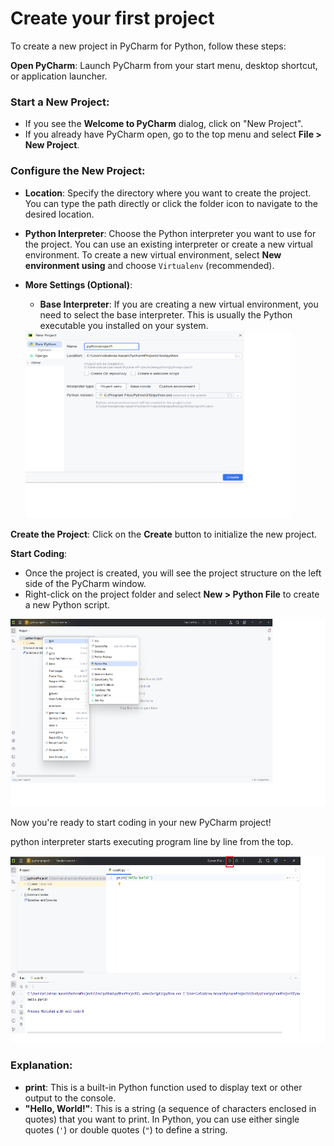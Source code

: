 # Create your first project

To create a new project in PyCharm for Python, follow these steps:

**Open PyCharm**: Launch PyCharm from your start menu, desktop shortcut, or application launcher.



### **Start a New Project**:

- If you see the **Welcome to PyCharm** dialog, click on "New Project".
- If you already have PyCharm open, go to the top menu and select **File > New Project**.

### **Configure the New Project**:

- **Location**: Specify the directory where you want to create the project. You can type the path directly or click the folder icon to navigate to the desired location.

- **Python Interpreter**: Choose the Python interpreter you want to use for the project. You can use an existing interpreter or create a new virtual environment. To create a new virtual environment, select **New environment using** and choose `Virtualenv` (recommended).

- **More Settings (Optional)**:

  - **Base Interpreter**: If you are creating a new virtual environment, you need to select the base interpreter. This is usually the Python executable you installed on your system.

  

  <img src="Images/debug1.png" height="300">

  

**Create the Project**: Click on the **Create** button to initialize the new project.

**Start Coding**:

- Once the project is created, you will see the project structure on the left side of the PyCharm window.
- Right-click on the project folder and select **New > Python File** to create a new Python script.

<img src="Images/debug2.png" height="300">

Now you're ready to start coding in your new PyCharm project!



python interpreter starts executing program line by line from the top.

<img src="Images/debug3.png" height="300">

### Explanation:

- **print**: This is a built-in Python function used to display text or other output to the console.
- **"Hello, World!"**: This is a string (a sequence of characters enclosed in quotes) that you want to print. In Python, you can use either single quotes (`'`) or double quotes (`"`) to define a string.

